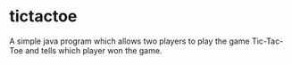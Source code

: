 # tictactoe

A simple java program which allows two players to play the game Tic-Tac-Toe and tells which player won the game.
